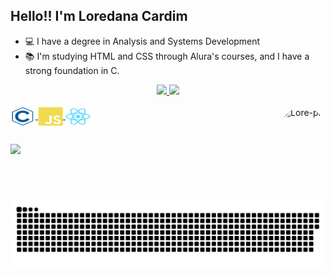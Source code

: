 ## Hello!! I'm Loredana Cardim
- 💻 I have a degree in Analysis and Systems Development
- 📚 I'm studying HTML and CSS through Alura's courses, and I have a strong foundation in C.
<div align="center">
  <a href="https://github.com/loredanacardim">
  <img height="160em" src="https://github-readme-stats.vercel.app/api?username=loredanacardim&show_icons=true&theme=omni"/>
  <img height="160em" src="https://github-readme-stats.vercel.app/api/top-langs/?username=loredanacardim&layout=compact&theme=omni"/>
</div>

<div style="display: inline_block"><br>
  <img align="center" alt="Lore-C" height="30" width="40" src="https://github.com/devicons/devicon/blob/master/icons/c/c-line.svg">
  <img align="center" alt="Lore-Js" height="30" width="40" src="https://raw.githubusercontent.com/devicons/devicon/master/icons/javascript/javascript-plain.svg">
  <img align="center" alt="Lore-React" height="30" width="40" src="https://raw.githubusercontent.com/devicons/devicon/master/icons/react/react-original.svg">
  <img align="right" alt="Lore-pic" height="150" style="border-radius:50px;" src="https://cdn.discordapp.com/attachments/913202674046996534/913202777021366313/Webp.net-gifmaker.gif">
  
  ##

  <div>
  <a href="https://www.linkedin.com/in/loredana-cardim/" target="_blank"><img src="https://img.shields.io/badge/-LinkedIn-%230077B5?style=for-the-badge&logo=linkedin&logoColor=white" target="_blank"></a>  
    
  
  ![Snake animation](https://github.com/loredanacardim/loredanacardim/blob/output/github-contribution-grid-snake.svg)    
  </div>

